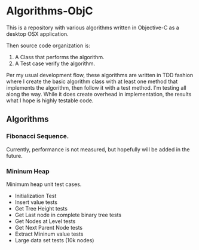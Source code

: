 # Algorithms-ObjC

This is a repository with various algorithms written in Objective-C as a desktop OSX application.  

Then source code organization is:

1.   A Class that performs the algorithm.
2.   A Test case verify the algorithm.

Per my usual development flow, these algorithms are written in TDD fashion where I create the basic algorithm class with at least one method that implements the algorithm, then follow it with a test method.  I'm testing all along the way.  While it does create overhead in implementation, the results what I hope is highly testable code.  

## Algorithms

### Fibonacci Sequence.

Currently, performance is not measured, but hopefully will be added in the future.

### Mininum Heap

Minimum heap unit test cases.  

* Initialization Test
* Insert value tests
* Get Tree Height tests
* Get Last node in complete binary tree tests
* Get Nodes at Level tests
* Get Next Parent Node tests
* Extract Mininum value tests
* Large data set tests (10k nodes)


